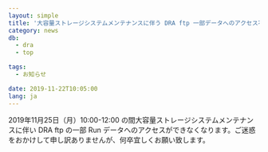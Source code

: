 ```yaml
---
layout: simple
title: '大容量ストレージシステムメンテナンスに伴う DRA ftp 一部データへのアクセス不可'
category: news
db:
  - dra
  - top

tags:
  - お知らせ

date: 2019-11-22T10:05:00
lang: ja
---
```


<p>2019年11月25日（月）10:00-12:00 の間大容量ストレージシステムメンテナンスに伴い DRA ftp の一部 Run データへのアクセスができなくなります。ご迷惑をおかけして申し訳ありませんが、何卒宜しくお願い致します。</p>
